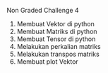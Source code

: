 Non Graded Challenge 4
1. Membuat Vektor di python
2. Membuat Matriks di python
3. Membuat Tensor di python
4. Melakukan perkalian matriks
5. Melakukan transpos matriks
6. Membuat plot Vektor
